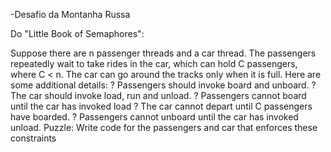 -Desafio da Montanha Russa

Do "Little Book of Semaphores":

Suppose there are n passenger threads and a car thread. The
passengers repeatedly wait to take rides in the car, which can hold
C passengers, where C < n. The car can go around the tracks only
when it is full.
Here are some additional details:
? Passengers should invoke board and unboard.
? The car should invoke load, run and unload.
? Passengers cannot board until the car has invoked load
? The car cannot depart until C passengers have boarded.
? Passengers cannot unboard until the car has invoked unload.
Puzzle: Write code for the passengers and car that enforces these constraints

